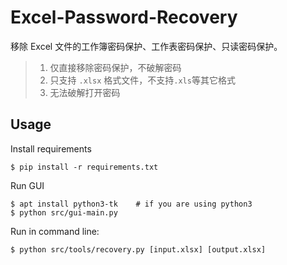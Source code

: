 # Excel-Password-Recovery

移除 Excel 文件的工作簿密码保护、工作表密码保护、只读密码保护。

> 1. 仅直接移除密码保护，不破解密码
> 2. 只支持 `.xlsx` 格式文件，不支持`.xls`等其它格式
> 3. 无法破解打开密码

## Usage

Install requirements

```
$ pip install -r requirements.txt
```

Run GUI

```
$ apt install python3-tk    # if you are using python3
$ python src/gui-main.py
```

Run in command line:

```
$ python src/tools/recovery.py [input.xlsx] [output.xlsx]
```
